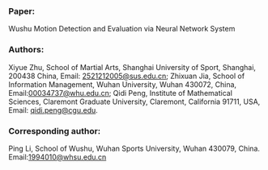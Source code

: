 ### Paper:

Wushu Motion Detection and Evaluation via Neural Network System

### Authors:
Xiyue Zhu, School of Martial Arts, Shanghai University of Sport, Shanghai, 200438 China, Email: 2521212005@sus.edu.cn; 
Zhixuan Jia, School of Information Management, Wuhan University, Wuhan 430072, China, Email:00034737@whu.edu.cn;
Qidi Peng, Institute of Mathematical Sciences, Claremont Graduate University, Claremont, California 91711, USA, Email: qidi.peng@cgu.edu.


### Corresponding author:
Ping Li, School of Wushu, Wuhan Sports University, Wuhan 430079, China. Email:1994010@whsu.edu.cn
